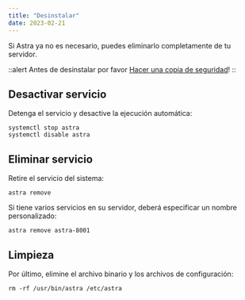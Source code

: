 ```yaml
---
title: "Desinstalar"
date: 2023-02-21
---
```


Si Astra ya no es necesario, puedes eliminarlo completamente de tu servidor.

::alert 
Antes de desinstalar por favor [Hacer una copia de seguridad](https://help.cesbo.com/astra/admin-guide/administration/backup)!
::

## Desactivar servicio[](https://help.cesbo.com/astra/admin-guide/administration/uninstall#disable-service)

Detenga el servicio y desactive la ejecución automática:

```
systemctl stop astra
systemctl disable astra
```

## Eliminar servicio[](https://help.cesbo.com/astra/admin-guide/administration/uninstall#remove-service)

Retire el servicio del sistema:

```
astra remove
```

Si tiene varios servicios en su servidor, deberá especificar un nombre personalizado:

```
astra remove astra-8001
```

## Limpieza[](https://help.cesbo.com/astra/admin-guide/administration/uninstall#cleanup)

Por último, elimine el archivo binario y los archivos de configuración:

```
rm -rf /usr/bin/astra /etc/astra
```
